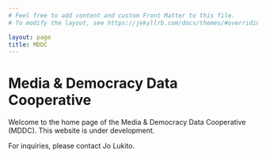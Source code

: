 ```yaml
---
# Feel free to add content and custom Front Matter to this file.
# To modify the layout, see https://jekyllrb.com/docs/themes/#overriding-theme-defaults

layout: page
title: MDDC
---
```

# Media & Democracy Data Cooperative

Welcome to the home page of the Media & Democracy Data Cooperative (MDDC). This website is under development.

For inquiries, please contact Jo Lukito.